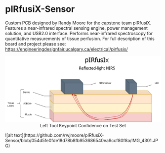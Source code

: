 # pIRfusiX-Sensor
Custom PCB designed by Randy Moore for the capstone team pIRfusiX. Features a near-infrared spectral sensing engine, power management solution, and USB2.0 interface. Performs near-infrared spectroscopy for quantitative measurements of tissue perfusion. For full description of this board and project please see: https://engineeringdesignfair.ucalgary.ca/electrical/pirfusix/ 


<p align="center">
  <img src="https://github.com/rwjmoore/pIRfusiX-Sensor/blob/main/Sensor_method_action.png" alt="Sublime's custom image"/>
   <br>
   Left Tool Keypoint Confidence on Test Set 
</p>
![alt text](https://github.com/rwjmoore/pIRfusiX-Sensor/blob/054d5fe0fde18d78b8fb953686540ea9ccf80f8a/IMG_4301.JPG)




